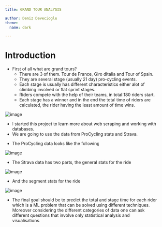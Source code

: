 ```yaml
---
title: GRAND TOUR ANALYSIS

author: Deniz Devecioglu
theme:
  name: dark

---
```


# Introduction


- First of all what are grand tours?
  - There are 3 of them. Tour de France, Giro dItalia and Tour of Spain.
  - They are several stage (usually 21 day) pro-cycling events.
  - Each stage is usually  has different characteristics either alot of climbing involved or flat sprint stages.
  - Riders compete with the help of their teams, in total 180 riders start.
  - Each stage has a winner and in the end the total time of riders are calculated, the rider having the least amount of time wins.

![image](ss1.png)

<!-- new_line -->
<!-- end_slide -->
- I started this project to learn more about web scraping and working with databases.
- We are going to use the data from ProCycling stats and Strava.
<!-- pause -->
<!-- new_line -->
- The ProCycling data looks like the following

![image](ss2.png)

<!-- end_slide -->
- The Strava data has two parts, the general stats for the ride

![image](ss3.png)


<!-- end_slide -->

- And the segment stats for the ride

![image](ss4.png)

<!-- pause -->
<!-- new_line -->
- The final goal should be to predict the total and stage time for each rider which is a ML problem that can be solved using different techniques. Moreover considering the different categories of data one can ask different questions that involve only statistical analysis and visualisations.


<!-- end_slide -->
